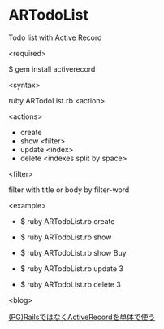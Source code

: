 # ARTodoList
Todo list with Active Record

&lt;required&gt;

$ gem install activerecord

&lt;syntax&gt;

ruby ARTodoList.rb &lt;action&gt;

&lt;actions&gt;

- create
- show &lt;filter&gt;
- update &lt;index&gt;
- delete &lt;indexes split by space&gt;
 
&lt;filter&gt;

filter with title or body by filter-word

&lt;example&gt;

- $ ruby ARTodoList.rb create 

- $ ruby ARTodoList.rb show

- $ ruby ARTodoList.rb show Buy

- $ ruby ARTodoList.rb update 3 

- $ ruby ARTodoList.rb delete 3

&lt;blog&gt;

[(PG)RailsではなくActiveRecordを単体で使う](https://www.masawa200ok.net/2018/02/26/pgrails%e3%81%a7%e3%81%af%e3%81%aa%e3%81%8factiverecord%e3%82%92%e5%8d%98%e4%bd%93%e3%81%a7%e4%bd%bf%e3%81%86/)
